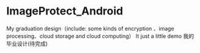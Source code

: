# ImageProtect_Android
My graduation design（include: some kinds of encryption 、image processing、cloud storage and cloud computing）
It just a little demo
我的毕业设计(待完成)

